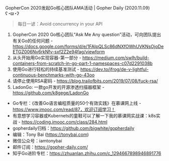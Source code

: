 GopherCon 2020发起Go核心团队AMA活动 | Gopher Daily (2020.11.09) ʕ◔ϖ◔ʔ

>每日一谚：Avoid concurrency in your API

1. GopherCon 2020 Go核心团队“Ask Me Any question”活动，可向团队提出有关Go的任何问题 - https://docs.google.com/forms/d/e/1FAIpQLSc86dNXfOWhUVKNsOjoDeETGZ006Nv6rkNfv-sxf2Z2e94fag/viewform
2. 从头开始用Go实现容器-第一部分 - https://medium.com/swlh/build-containers-from-scratch-in-go-part-1-namespaces-c07d2291038b
3. 使用Go进行轻松的持续基准测试 - https://dev.to/jfrog/de-v-lightful-continuous-benchmarks-with-go-43oo
4. 请停止使用RSA密码 - https://blog.trailofbits.com/2019/07/08/fuck-rsa/
5. LadonGo: 一款go开发的开源渗透扫描器框架 - https://github.com/k8gege/LadonGo

* Go专栏：《改善Go语言编程质量的50个有效实践》在慕课网上线 - https://www.imooc.com/read/87，欢迎订阅学习！ 
* 有意想学习容器或Kubernets的童鞋可以了解一下我的慕课网实战课：k8s实战 - https://coding.imooc.com/class/284.html
* gopherdaily归档：https://github.com/bigwhite/gopherdaily
* 编辑：Tony Bai (https://tonybai.com)
* 微信公众号：iamtonybai
* 邮件订阅：https://gopher-daily.com/
* 知乎Go进阶专栏：https://zhuanlan.zhihu.com/c_1294667898946891776


